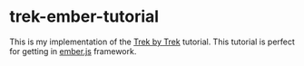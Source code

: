 trek-ember-tutorial
===================

This is my implementation of the [Trek by Trek](http://trek.github.com/) tutorial. This tutorial is perfect for getting in [ember.js](http://emberjs.com/) framework.